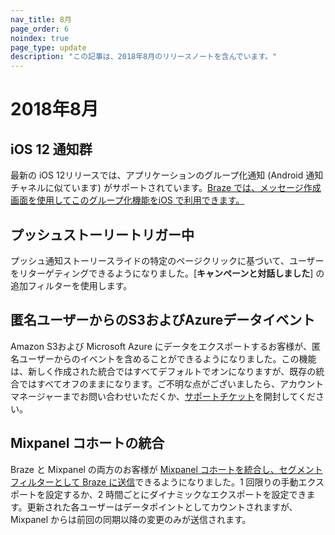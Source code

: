 ```yaml
---
nav_title: 8月
page_order: 6
noindex: true
page_type: update
description: "この記事は、2018年8月のリリースノートを含んでいます。"
---
```

# 2018年8月

## iOS 12 通知群

最新の iOS 12リリースでは、アプリケーションのグループ化通知 (Android 通知チャネルに似ています) がサポートされています。[Braze では、メッセージ作成画面を使用してこのグループ化機能をiOS で利用できます。]({{site.baseurl}}/user_guide/message_building_by_channel/push/creating_a_push_message/#notification-groups)

## プッシュストーリートリガー中

プッシュ通知ストーリースライドの特定のページクリックに基づいて、ユーザーをリターゲティングできるようになりました。[**キャンペーンと対話しました**] の追加フィルターを使用します。

## 匿名ユーザーからのS3およびAzureデータイベント

Amazon S3および Microsoft Azure にデータをエクスポートするお客様が、匿名ユーザーからのイベントを含めることができるようになりました。この機能は、新しく作成された統合ではすべてデフォルトでオンになりますが、既存の統合ではすべてオフのままになります。ご不明な点がございましたら、アカウントマネージャーまでお問い合わせいただくか、[サポートチケット]({{site.baseurl}}/braze_support/)を開封してください。

## Mixpanel コホートの統合

Braze と Mixpanel の両方のお客様が [Mixpanel コホートを統合し、セグメントフィルターとして Braze に送信]({{site.baseurl}}/partners/insights/behavioral_analytics/mixpanel_for_currents/#mixpanel-cohort-import)できるようになりました。1 回限りの手動エクスポートを設定するか、2 時間ごとにダイナミックなエクスポートを設定できます。更新された各ユーザーはデータポイントとしてカウントされますが、Mixpanel からは前回の同期以降の変更のみが送信されます。

